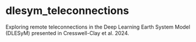 # dlesym_teleconnections
Exploring remote teleconnections in the Deep Learning Earth System Model (DLESyM) presented in Cresswell-Clay et al. 2024. 
